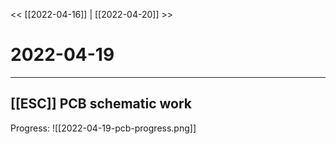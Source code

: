
<< [[2022-04-16]] | [[2022-04-20]] >>
# 2022-04-19
---

## [[ESC]] PCB schematic work
Progress:
![[2022-04-19-pcb-progress.png]]

